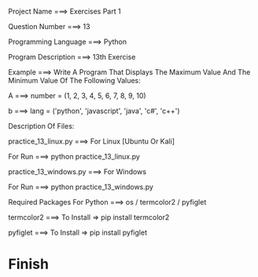 Project Name ===> Exercises Part 1

Question Number ===> 13

Programming Language ===> Python

Program Description ===> 13th Exercise

Example ===> Write A Program That Displays The Maximum Value And The Minimum Value Of The Following Values:

A ===> number = (1, 2, 3, 4, 5, 6, 7, 8, 9, 10)

b ===> lang = ('python', 'javascript', 'java', 'c#', 'c++')

Description Of Files:

practice_13_linux.py ===> For Linux [Ubuntu Or Kali]

For Run ===> python practice_13_linux.py

practice_13_windows.py ===> For Windows

For Run ===> python practice_13_windows.py

Required Packages For Python ===> os / termcolor2 / pyfiglet

termcolor2 ===> To Install => pip install termcolor2

pyfiglet ===> To Install => pip install pyfiglet

# Finish
